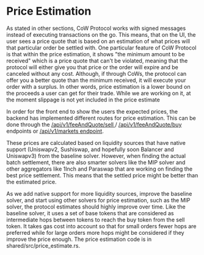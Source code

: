 # Price Estimation

As stated in other sections, CoW Protocol works with signed messages instead of executing transactions on the go. This means, that on the UI, the user sees a price quote that is based on an estimation of what prices will that particular order be settled with. One particular feature of CoW Protocol is that within the price estimation, it shows "the minimum amount to be received" which is a price quote that can't be violated, meaning that the protocol will either give you that price or the order will expire and be canceled without any cost. Although, if through CoWs, the protocol can offer you a better quote than the minimum received, it will execute your order with a surplus. In other words, price estimation is a lower bound on the proceeds a user can get for their trade. While we are working on it, at the moment slippage is not yet included in the price estimate

In order for the front end to show the users the expected prices, the backend has implemented different routes for price estimation. This can be done through the [/api/v1/feeAndQuote/sell ](https://api.cow.fi/docs/#default/get\_api\_v1\_feeAndQuote\_sell)/ [/api/v1/feeAndQuote/buy](https://api.cow.fi/docs/#default/get\_api\_v1\_feeAndQuote\_buy) endpoints or [/api/v1/markets endpoint](https://api.cow.fi/docs/#/default/get\_api\_v1\_markets\_\_baseToken\_\_\_quoteToken\_\_\_kind\_\_\_amount\_).

These prices are calculated based on liquidity sources that have native support (Uniswapv2, Sushiswap, and hopefully soon Balancer and Uniswapv3) from the baseline solver. However, when finding the actual batch settlement, there are also smarter solvers like the MIP solver and other aggregators like 1Inch and Paraswap that are working on finding the best price settlement. This means that the settled price might be better than the estimated price.

As we add native support for more liquidity sources, improve the baseline solver, and start using other solvers for price estimation, such as the MIP solver, the protocol estimates should highly improve over time. Like the baseline solver, it uses a set of base tokens that are considered as intermediate hops between tokens to reach the buy token from the sell token. It takes gas cost into account so that for small orders fewer hops are preferred while for large orders more hops might be considered if they improve the price enough. The price estimation code is in shared/src/price\_estimate.rs.

